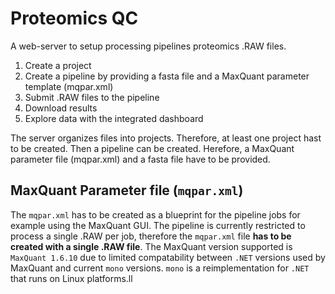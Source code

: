 # Proteomics QC

A web-server to setup processing pipelines proteomics .RAW files.

1. Create a project
2. Create a pipeline by providing a fasta file and a MaxQuant parameter template (mqpar.xml)
3. Submit .RAW files to the pipeline
4. Download results
5. Explore data with the integrated dashboard

The server organizes files into projects. Therefore, at least one project hast to be created.
Then a pipeline can be created. Herefore, a MaxQuant parameter file (mqpar.xml) and a fasta file have to 
be provided. 

## MaxQuant Parameter file (`mqpar.xml`)
The `mqpar.xml` has to be created as a blueprint for the pipeline jobs for example using 
the MaxQuant GUI. The pipeline is currently restricted to process a single .RAW per job, 
therefore the `mqpar.xml` file __has to be created with a single .RAW file__. 
The MaxQuant version supported is `MaxQuant 1.6.10` due to limited compatability 
between `.NET` versions used by MaxQuant and current `mono` versions. `mono` is a 
reimplementation for `.NET` that runs on Linux platforms.ll
